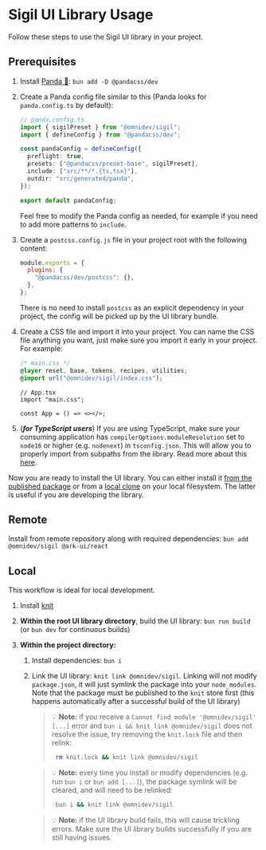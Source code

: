# Sigil UI Library Usage

Follow these steps to use the Sigil UI library in your project.

## Prerequisites

1. Install [Panda 🐼](https://panda-css.com/): `bun add -D @pandacss/dev`

2. Create a Panda config file similar to this (Panda looks for `panda.config.ts` by default):

   ```ts
   // panda.config.ts
   import { sigilPreset } from "@omnidev/sigil";
   import { defineConfig } from "@pandacss/dev";

   const pandaConfig = defineConfig({
     preflight: true,
     presets: ["@pandacss/preset-base", sigilPreset],
     include: ["src/**/*.{ts,tsx}"],
     outdir: "src/generated/panda",
   });

   export default pandaConfig;
   ```

   Feel free to modify the Panda config as needed, for example if you need to add more patterns to `include`.

3. Create a `postcss.config.js` file in your project root with the following content:

   ```js
   module.exports = {
     plugins: {
       "@pandacss/dev/postcss": {},
     },
   };
   ```

   There is no need to install `postcss` as an explicit dependency in your project, the config will be picked up by the UI library bundle.

4. Create a CSS file and import it into your project. You can name the CSS file anything you want, just make sure you import it early in your project. For example:

   ```css
   /* main.css */
   @layer reset, base, tokens, recipes, utilities;
   @import url("@omnidev/sigil/index.css");
   ```

   ```tsx
   // App.tsx
   import "main.css";

   const App = () => <></>;
   ```

5. (**_for TypeScript users_**) If you are using TypeScript, make sure your consuming application has `compilerOptions.moduleResolution` set to `node16` or higher (e.g. `nodenext`) in `tsconfig.json`. This will allow you to properly import from subpaths from the library. Read more about this [here](https://devblogs.microsoft.com/typescript/announcing-typescript-4-7/#ecmascript-module-support-in-node-js).

Now you are ready to install the UI library. You can either install it [from the published package](#from-published-package) or from a [local clone](#local) on your local filesystem. The latter is useful if you are developing the library.

## Remote

Install from remote repository along with required dependencies: `bun add @omnidev/sigil @ark-ui/react`

## Local

This workflow is ideal for local development.

1. Install [knit](https://github.com/coopbri/knit)
2. **Within the root UI library directory**, build the UI library: `bun run build` (or `bun dev` for continuous builds)
3. **Within the project directory:**

   1. Install dependencies: `bun i`
   2. Link the UI library: `knit link @omnidev/sigil`. Linking will not modify `package.json`, it will just symlink the package into your `node_modules`. Note that the package must be published to the `knit` store first (this happens automatically after a successful build of the UI library)

      > 💡 **Note:** if you receive a `Cannot find module '@omnidev/sigil' [...]` error and `bun i && knit link @omnidev/sigil` does not resolve the issue, try removing the `knit.lock` file and then relink:
      >
      > ```sh
      >  rm knit.lock && knit link @omnidev/sigil
      > ```

      > 💡 **Note:** every time you install or modify dependencies (e.g. run `bun i` or `bun add [...]`), the package symlink will be cleared, and will need to be relinked:
      >
      > ```sh
      >  bun i && knit link @omnidev/sigil
      > ```

      > 💡 **Note:** if the UI library build fails, this will cause trickling errors. Make sure the UI library builds successfully if you are still having issues.
